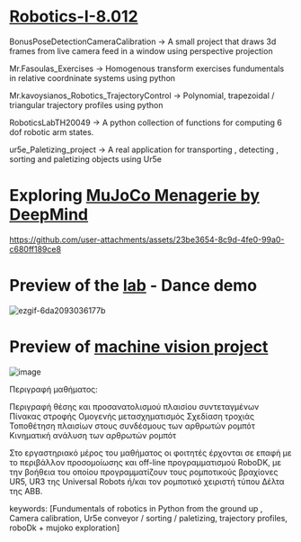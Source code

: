# [Robotics-I-8.012](https://eclass.hmu.gr/courses/MECH134/)

BonusPoseDetectionCameraCalibration -> A small project that draws 3d frames from live camera feed in a window using perspective projection 

Mr.Fasoulas_Exercises -> Homogenous transform exercises fundumentals in relative coordninate systems using python

Mr.kavoysianos_Robotics_TrajectoryControl -> Polynomial, trapezoidal / triangular trajectory profiles using python

RoboticsLabTH20049 -> A python collection of functions for computing 6 dof robotic arm states.  

ur5e_Paletizing_project -> A real application for transporting , detecting , sorting and paletizing objects using Ur5e

# Exploring [MuJoCo Menagerie by DeepMind](https://github.com/google-deepmind/mujoco_menagerie/tree/main)


https://github.com/user-attachments/assets/23be3654-8c9d-4fe0-99a0-c680ff189ce8

# Preview of the [lab](https://github.com/kostasCode/Robotics-I-8.012/tree/main/RoboticsLabTH20049) - Dance demo

![ezgif-6da2093036177b](https://github.com/user-attachments/assets/7a19eb80-e703-4094-b62e-a128bc9ef745)

# Preview of [machine vision project](https://github.com/kostasCode/Robotics-I-8.012/tree/main/BonusPoseDetectionCameraCalibration)

![image](https://github.com/user-attachments/assets/8e5bdc3d-5ffc-45bd-84a6-3f78d5565c43)

Περιγραφή μαθήματος:

Περιγραφή θέσης και προσανατολισμού πλαισίου συντεταγμένων
Πίνακας στροφής 
Ομογενής μετασχηματισμός
Σχεδίαση τροχιάς 
Τοποθέτηση πλαισίων στους συνδέσμους των αρθρωτών ρομπότ
Κινηματική ανάλυση των αρθρωτών ρομπότ

Στο εργαστηριακό μέρος του μαθήματος οι φοιτητές έρχονται σε επαφή με το περιβάλλον προσομοίωσης και off-line προγραμματισμού RoboDK, με την βοήθεια του οποίου προγραμματίζουν τους ρομποτικούς βραχίονες UR5, UR3 της Universal Robots ή/και τον ρομποτικό χειριστή τύπου Δέλτα της ΑΒΒ.

keywords: [Fundumentals of robotics in Python from the ground up ,
Camera calibration,
Ur5e conveyor / sorting / paletizing,
trajectory profiles, roboDk + mujoko exploration]

